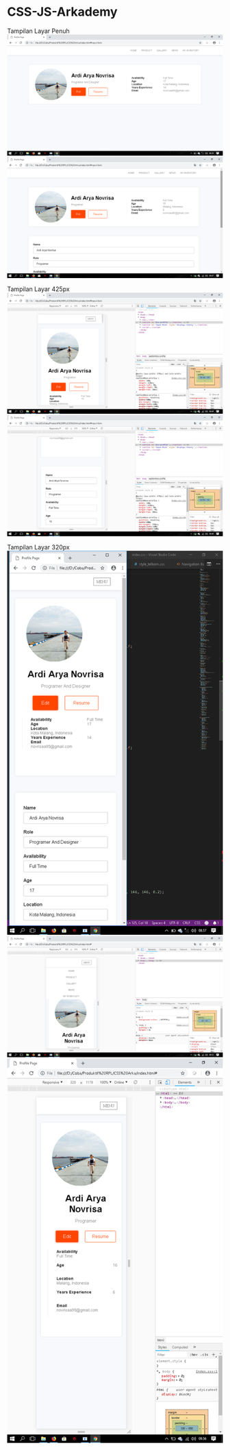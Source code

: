 # CSS-JS-Arkademy

Tampilan Layar Penuh
![alt text](https://raw.githubusercontent.com/ArdiArya/CSS-JS-Arkademy/master/1.png)
![alt text](https://raw.githubusercontent.com/ArdiArya/CSS-JS-Arkademy/master/2.png)

Tampilan Layar 425px
![alt text](https://raw.githubusercontent.com/ArdiArya/CSS-JS-Arkademy/master/3.png)
![alt text](https://raw.githubusercontent.com/ArdiArya/CSS-JS-Arkademy/master/4.png)

Tampilan Layar 320px
![alt text](https://raw.githubusercontent.com/ArdiArya/CSS-JS-Arkademy/master/5.png)
![alt text](https://raw.githubusercontent.com/ArdiArya/CSS-JS-Arkademy/master/7.png)
![alt text](https://raw.githubusercontent.com/ArdiArya/CSS-JS-Arkademy/master/6.png)
